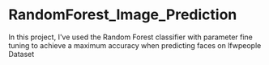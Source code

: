 # RandomForest_Image_Prediction
In this project, I've used the Random Forest classifier with parameter fine tuning to achieve a maximum accuracy when predicting faces on lfwpeople Dataset
